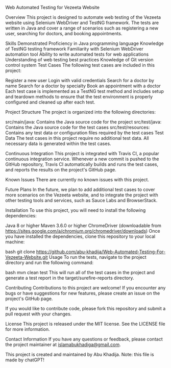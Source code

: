 Web Automated Testing for Vezeeta Website

Overview
This project is designed to automate web testing of the Vezeeta website using Selenium WebDriver and TestNG framework. The tests are written in Java and cover a range of scenarios such as registering a new user, searching for doctors, and booking appointments.

Skills Demonstrated
Proficiency in Java programming language
Knowledge of TestNG testing framework
Familiarity with Selenium WebDriver automation tool
Ability to write automated tests for web applications
Understanding of web testing best practices
Knowledge of Git version control system
Test Cases
The following test cases are included in this project:

Register a new user
Login with valid credentials
Search for a doctor by name
Search for a doctor by specialty
Book an appointment with a doctor
Each test case is implemented as a TestNG test method and includes setup and teardown methods to ensure that the test environment is properly configured and cleaned up after each test.

Project Structure
The project is organized into the following directories:

src/main/java: Contains the Java source code for the project
src/test/java: Contains the Java source code for the test cases
src/test/resources: Contains any test data or configuration files required by the test cases
Test Data
The test cases in this project require no additional test data. All necessary data is generated within the test cases.

Continuous Integration
This project is integrated with Travis CI, a popular continuous integration service. Whenever a new commit is pushed to the GitHub repository, Travis CI automatically builds and runs the test cases, and reports the results on the project's GitHub page.

Known Issues
There are currently no known issues with this project.

Future Plans
In the future, we plan to add additional test cases to cover more scenarios on the Vezeeta website, and to integrate the project with other testing tools and services, such as Sauce Labs and BrowserStack.

Installation
To use this project, you will need to install the following dependencies:

Java 8 or higher
Maven 3.6.0 or higher
ChromeDriver (downloadable from https://sites.google.com/a/chromium.org/chromedriver/downloads)
Once you have installed the dependencies, clone this repository to your local machine:

bash
git clone https://github.com/abu-khadija/Web-Automated-Testing-For-Vezeeta-Website.git
Usage
To run the tests, navigate to the project directory and run the following command:

bash
mvn clean test
This will run all of the test cases in the project and generate a test report in the target/surefire-reports directory.

Contributing
Contributions to this project are welcome! If you encounter any bugs or have suggestions for new features, please create an issue on the project's GitHub page.

If you would like to contribute code, please fork this repository and submit a pull request with your changes.

License
This project is released under the MIT license. See the LICENSE file for more information.

Contact Information
If you have any questions or feedback, please contact the project maintainer at islamabukhadiga@gmail.com.

This project is created and maintained by Abu Khadija.
Note: this file is made by chatGPT!  
